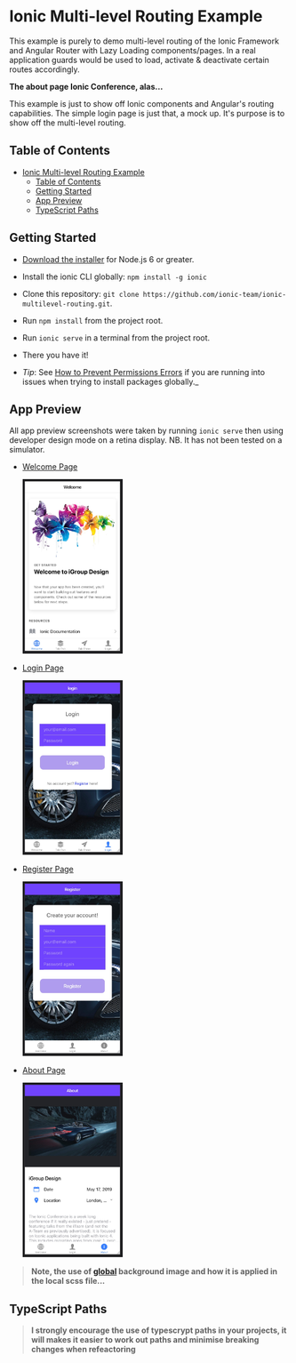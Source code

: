 # Ionic Multi-level Routing Example

This example is purely to demo multi-level routing of the Ionic Framework and Angular Router with Lazy Loading components/pages. In a real application guards would be used to load, activate & deactivate certain routes accordingly.

**The about page Ionic Conference, alas...**

This example is just to show off Ionic components and Angular's routing capabilities. The simple login page is just that, a mock up. It's purpose is to show off the multi-level routing.

## Table of Contents

-   [Ionic Multi-level Routing Example](#ionic-multi-level-routing-example)
    -   [Table of Contents](#table-of-contents)
    -   [Getting Started](#getting-started)
    -   [App Preview](#app-preview)
    -   [TypeScript Paths](#typescript-paths)

## Getting Started

-   [Download the installer](https://nodejs.org/) for Node.js 6 or greater.
-   Install the ionic CLI globally: `npm install -g ionic`
-   Clone this repository: `git clone https://github.com/ionic-team/ionic-multilevel-routing.git`.
-   Run `npm install` from the project root.
-   Run `ionic serve` in a terminal from the project root.
-   There you have it!

-   <i>Tip</i>: See [How to Prevent Permissions Errors](https://docs.npmjs.com/getting-started/fixing-npm-permissions) if you are running into issues when trying to install packages globally.\_

## App Preview

All app preview screenshots were taken by running `ionic serve` then using developer design mode on a retina display.
NB. It has not been tested on a simulator.

-   [Welcome Page](/src/assets/scrnsht/welcome.jpg)

    <img src="./src/assets/scrnsht/welcome.jpg" width="180" alt="Welcome">

-   [Login Page](/src/assets/scrnsht/login.jpg)

    <img src="./src/assets/scrnsht/login.jpg" width="180"  alt="Welcome">

-   [Register Page](/src/assets/scrnsht/register.jpg)

    <img src="./src/assets/scrnsht/register.jpg" width="180"  alt="Welcome">

*   [About Page](/src/assets/scrnsht/AboutPage.jpg)

    <img src="./src/assets/scrnsht/AboutPage.jpg" width="180"  alt="About">

> **<b>Note</b>, the use of [global](/src/global.scss) background image and how it is applied in the local scss file...**

## TypeScript Paths

>**I strongly encourage the use of typescrypt paths in your projects, it will makes it easier to work out paths and minimise breaking changes when refeactoring**
